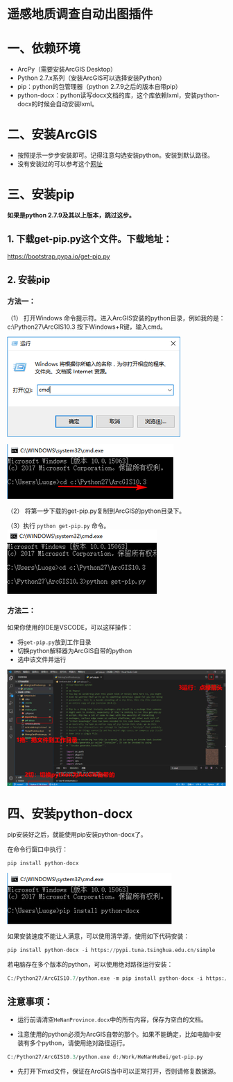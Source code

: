 # 遥感地质调查自动出图插件

# 一、依赖环境
- ArcPy（需要安装ArcGIS Desktop）
- Python 2.7.x系列（安装ArcGIS可以选择安装Python）
- pip：python的包管理器（python 2.7.9之后的版本自带pip）
- python-docx：python读写docx文档的库，这个库依赖lxml，安装python-docx的时候会自动安装lxml。

# 二、安装ArcGIS
- 按照提示一步步安装即可。记得注意勾选安装python。安装到默认路径。
- 没有安装过的可以参考这个[网址](https://www.jb51.net/softs/682047.html#downintro2)

# 三、安装pip
**如果是python 2.7.9及其以上版本，跳过这步。**

## 1. 下载get-pip.py这个文件。下载地址：
https://bootstrap.pypa.io/get-pip.py

## 2. 安装pip
### 方法一：

（1） 打开Windows 命令提示符。进入ArcGIS安装的python目录，例如我的是：c:\Python27\ArcGIS10.3
按下Windows+R键，输入cmd。

![cmd](./readme_pics/20170622111514.png)

![cd](./readme_pics/20170622112617.png)

（2） 将第一步下载的get-pip.py复制到ArcGIS的python目录下。

（3）执行 `python get-pip.py` 命令。
![python-pip](./readme_pics/20170622112819.png)

### 方法二：

如果你使用的IDE是VSCODE，可以这样操作：

- 将`get-pip.py`放到工作目录
- 切换python解释器为ArcGIS自带的python
- 选中该文件并运行

![在VSCODE中直接运行](./readme_pics/vscode-install.png)

# 四、安装python-docx

pip安装好之后，就能使用pip安装python-docx了。

在命令行窗口中执行：

```python
pip install python-docx
```

![python-docx](./readme_pics/20170622113141.png)

如果安装速度不能让人满意，可以使用清华源，使用如下代码安装：

```python
pip install python-docx -i https://pypi.tuna.tsinghua.edu.cn/simple
```

若电脑存在多个版本的python，可以使用绝对路径运行安装：

```python
C:/Python27/ArcGIS10.7/python.exe -m pip install python-docx -i https://pypi.tuna.tsinghua.edu.cn/simple
```

## 注意事项：

- 运行前请清空`HeNanProvince.docx`中的所有内容，保存为空白的文档。

- 注意使用的python必须为ArcGIS自带的那个。如果不能确定，比如电脑中安装有多个python，请使用绝对路径运行。

```python
C:/Python27/ArcGIS10.3/python.exe d:/Work/HeNanHuBei/get-pip.py
```
- 先打开下mxd文件，保证在ArcGIS当中可以正常打开，否则请修复数据源。